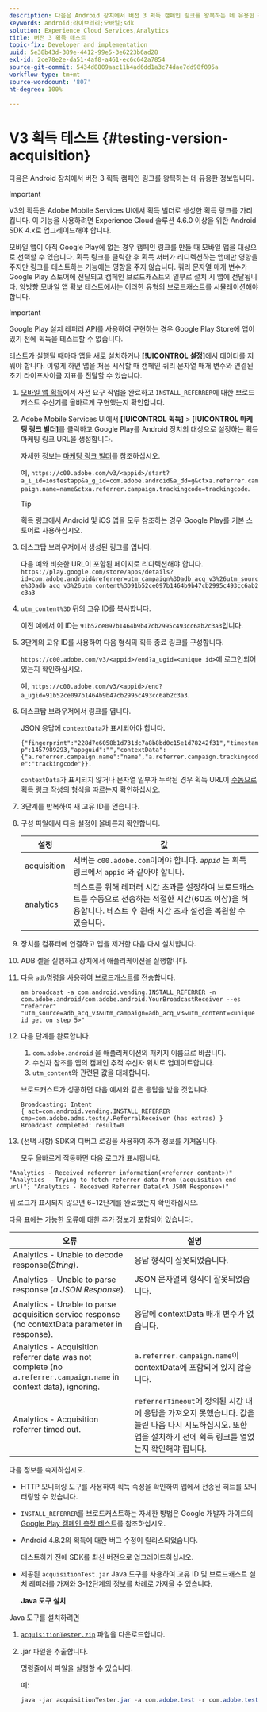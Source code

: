 ```yaml
---
description: 다음은 Android 장치에서 버전 3 획득 캠페인 링크를 왕복하는 데 유용한 정보입니다.
keywords: android;라이브러리;모바일;sdk
solution: Experience Cloud Services,Analytics
title: 버전 3 획득 테스트
topic-fix: Developer and implementation
uuid: 5e38b43d-389e-4412-99e5-3e6223b6ad28
exl-id: 2ce78e2e-da51-4af8-a461-ec6c642a7854
source-git-commit: 5434d8809aac11b4ad6dd1a3c74dae7dd98f095a
workflow-type: tm+mt
source-wordcount: '807'
ht-degree: 100%

---
```


# V3 획득 테스트 {#testing-version-acquisition}

다음은 Android 장치에서 버전 3 획득 캠페인 링크를 왕복하는 데 유용한 정보입니다.

>[!IMPORTANT]
>
>V3의 획득은 Adobe Mobile Services UI에서 획득 빌더로 생성한 획득 링크를 가리킵니다. 이 기능을 사용하려면 Experience Cloud 솔루션 4.6.0 이상을 위한 Android SDK 4.x로 업그레이드해야 합니다.

모바일 앱이 아직 Google Play에 없는 경우 캠페인 링크를 만들 때 모바일 앱을 대상으로 선택할 수 있습니다. 획득 링크를 클릭한 후 획득 서버가 리디렉션하는 앱에만 영향을 주지만 링크를 테스트하는 기능에는 영향을 주지 않습니다. 쿼리 문자열 매개 변수가 Google Play 스토어에 전달되고 캠페인 브로드캐스트의 일부로 설치 시 앱에 전달됩니다. 양방향 모바일 앱 확보 테스트에서는 이러한 유형의 브로드캐스트를 시뮬레이션해야 합니다.

>[!IMPORTANT]
>
>Google Play 설치 레퍼러 API를 사용하여 구현하는 경우 Google Play Store에 앱이 있기 전에 획득을 테스트할 수 없습니다.

테스트가 실행될 때마다 앱을 새로 설치하거나 **[!UICONTROL 설정]**&#x200B;에서 데이터를 지워야 합니다. 이렇게 하면 앱을 처음 시작할 때 캠페인 쿼리 문자열 매개 변수와 연결된 초기 라이프사이클 지표를 전달할 수 있습니다.

1. [모바일 앱 획득](/help/android/acquisition-main/acquisition.md)에서 사전 요구 작업을 완료하고 `INSTALL_REFERRER`에 대한 브로드캐스트 수신기를 올바르게 구현했는지 확인합니다.

1. Adobe Mobile Services UI에서 **[!UICONTROL 획득]** > **[!UICONTROL 마케팅 링크 빌더]**&#x200B;를 클릭하고 Google Play를 Android 장치의 대상으로 설정하는 획득 마케팅 링크 URL을 생성합니다.

   자세한 정보는 [마케팅 링크 빌더](/help/using/acquisition-main/c-marketing-links-builder/c-marketing-links-builder.md)를 참조하십시오.

   예, `https://c00.adobe.com/v3/<appid>/start?a_i_id=iostestapp&a_g_id=com.adobe.android&a_dd=g&ctxa.referrer.campaign.name=name&ctxa.referrer.campaign.trackingcode=trackingcode`.

   >[!TIP]
   >
   >획득 링크에서 Android 및 iOS 앱을 모두 참조하는 경우 Google Play를 기본 스토어로 사용하십시오.

1. 데스크탑 브라우저에서 생성된 링크를 엽니다.

   다음 예와 비슷한 URL이 포함된 페이지로 리디렉션해야 합니다.
   `https://play.google.com/store/apps/details?id=com.adobe.android&referrer=utm_campaign%3Dadb_acq_v3%26utm_source%3Dadb_acq_v3%26utm_content%3D91b52ce097b1464b9b47cb2995c493cc6ab2c3a3`

1. `utm_content%3D` 뒤의 고유 ID를 복사합니다.

   이전 예에서 이 ID는 `91b52ce097b1464b9b47cb2995c493cc6ab2c3a3`입니다.

1. 3단계의 고유 ID를 사용하여 다음 형식의 획득 종료 링크를 구성합니다.

   `https://c00.adobe.com/v3/<appid>/end?a_ugid=<unique id>`에 로그인되어 있는지 확인하십시오.

   예, `https://c00.adobe.com/v3/<appid>/end?a_ugid=91b52ce097b1464b9b47cb2995c493cc6ab2c3a3`.

1. 데스크탑 브라우저에서 링크를 엽니다.

   JSON 응답에 `contextData`가 표시되어야 합니다.

   `{"fingerprint":"228d7e6058b1d731dc7a8b8bd0c15e1d78242f31","timestamp":1457989293,"appguid":"","contextData":{"a.referrer.campaign.name":"name","a.referrer.campaign.trackingcode":"trackingcode"}}.`

   `contextData`가 표시되지 않거나 문자열 일부가 누락된 경우 획득 URL이 [수동으로 획득 링크 작성](/help/using/acquisition-main/c-marketing-links-builder/acquisition-link-manual.md)의 형식을 따르는지 확인하십시오.
1. 3단계를 반복하여 새 고유 ID를 얻습니다.
1. 구성 파일에서 다음 설정이 올바른지 확인합니다.

   | 설정 | 값 |
   |--- |--- |
   | acquisition | 서버는 `c00.adobe.com`이어야 합니다.   *`appid`*  는 획득 링크에서 `appid`  와 같아야 합니다. |
   | analytics | 테스트를 위해 레퍼러 시간 초과를 설정하여 브로드캐스트를 수동으로 전송하는 적절한 시간(60초 이상)을 허용합니다. 테스트 후 원래 시간 초과 설정을 복원할 수 있습니다. |

1. 장치를 컴퓨터에 연결하고 앱을 제거한 다음 다시 설치합니다.
1. ADB 셸을 실행하고 장치에서 애플리케이션을 실행합니다.
1. 다음 `adb`명령을 사용하여 브로드캐스트를 전송합니다.

   `am broadcast -a com.android.vending.INSTALL_REFERRER -n com.adobe.android/com.adobe.android.YourBroadcastReceiver --es "referrer" "utm_source=adb_acq_v3&utm_campaign=adb_acq_v3&utm_content=<unique id get on step 5>"`

1. 다음 단계를 완료합니다.
   1. `com.adobe.android` 을 애플리케이션의 패키지 이름으로 바꿉니다.
   1. 수신자 참조를 앱의 캠페인 추적 수신자 위치로 업데이트합니다.
   1. `utm_content`와 관련된 값을 대체합니다.

   브로드캐스트가 성공하면 다음 예시와 같은 응답을 받을 것입니다.

   ```
   Broadcasting: Intent
   { act=com.android.vending.INSTALL_REFERRER cmp=com.adobe.adms.tests/.ReferralReceiver (has extras) }
   Broadcast completed: result=0
   ```

1. (선택 사항) SDK의 디버그 로깅을 사용하여 추가 정보를 가져옵니다.

   모두 올바르게 작동하면 다음 로그가 표시됩니다.

`"Analytics - Received referrer information(<referrer content>)"   "Analytics - Trying to fetch referrer data from (acquisition end url)"; "Analytics - Received Referrer Data(<A JSON Response>)"`

위 로그가 표시되지 않으면 6~12단계를 완료했는지 확인하십시오.

다음 표에는 가능한 오류에 대한 추가 정보가 포함되어 있습니다.

| 오류 | 설명 |
|--- |--- |
| Analytics - Unable to decode response(*String*). | 응답 형식이 잘못되었습니다. |
| Analytics - Unable to parse response (*a JSON Response*). | JSON 문자열의 형식이 잘못되었습니다. |
| Analytics - Unable to parse acquisition service response (no contextData parameter in response). | 응답에 contextData 매개 변수가 없습니다. |
| Analytics - Acquisition referrer data was not complete (no `a.referrer.campaign.name` in context data), ignoring. | `a.referrer.campaign.name`이 contextData에 포함되어 있지 않습니다. |
| Analytics - Acquisition referrer timed out. | `referrerTimeout`에 정의된 시간 내에 응답을 가져오지 못했습니다. 값을 늘린 다음 다시 시도하십시오.  또한 앱을 설치하기 전에 획득 링크를 열었는지 확인해야 합니다. |

다음 정보를 숙지하십시오.

* HTTP 모니터링 도구를 사용하여 획득 속성을 확인하여 앱에서 전송된 히트를 모니터링할 수 있습니다.
* `INSTALL_REFERRER`를 브로드캐스트하는 자세한 방법은 Google 개발자 가이드의 [Google Play 캠페인 측정 테스트](https://developers.google.com/analytics/solutions/testing-play-campaigns)를 참조하십시오.

* Android 4.8.2의 획득에 대한 버그 수정이 릴리스되었습니다.

   테스트하기 전에 SDK를 최신 버전으로 업그레이드하십시오.

* 제공된 `acquisitionTest.jar` Java 도구를 사용하여 고유 ID 및 브로드캐스트 설치 레퍼러를 가져와 3-12단계의 정보를 차례로 가져올 수 있습니다.

   **Java 도구 설치**

Java 도구를 설치하려면

1. [`acquisitionTester.zip`](/help/android/assets/acquisitionTester.zip) 파일을 다운로드합니다.

1. .jar 파일을 추출합니다.

   명령줄에서 파일을 실행할 수 있습니다.

   예:

   ```java
   java -jar acquisitionTester.jar -a com.adobe.test -r com.adobe.test.ReferrerReceiver -l "https://c00.adobe.com/v3/appid/start?a_i_id=123456&a_g_id=com.adobe.test&a_dd=i&ctxa.referrer.campaign.name=name&ctxa.referrer.campaign.trackingcode=1234
   ```
